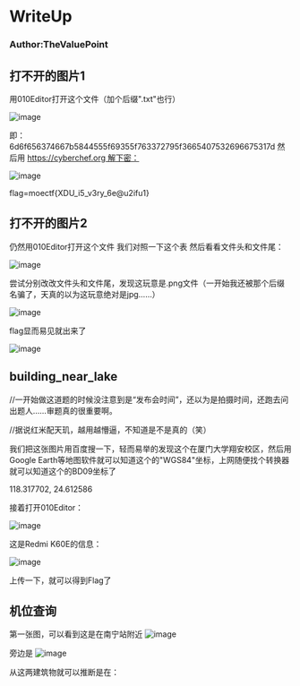 # WriteUp
### Author:TheValuePoint

## 打不开的图片1
用010Editor打开这个文件（加个后缀".txt"也行）

![image](https://github.com/TheValuePoint/MoeCTF_2023/assets/58455675/1a748c5a-4a13-4070-b8aa-fb82c2e76e85)

即：
6d6f656374667b5844555f69355f763372795f3665407532696675317d
然后用 https://cyberchef.org 解下密：

![image](https://github.com/TheValuePoint/MoeCTF_2023/assets/58455675/023ebc34-d4fc-4ff5-bda0-dfca362a97bb)

flag=moectf{XDU_i5_v3ry_6e@u2ifu1}

## 打不开的图片2
仍然用010Editor打开这个文件
我们对照一下这个表
然后看看文件头和文件尾：

![image](https://github.com/TheValuePoint/MoeCTF_2023/assets/58455675/399ab979-6521-4337-953c-6d4f3d5a6a9e)

尝试分别改改文件头和文件尾，发现这玩意是.png文件（一开始我还被那个后缀名骗了，天真的以为这玩意绝对是jpg……）

![image](https://github.com/TheValuePoint/MoeCTF_2023/assets/58455675/120d220e-cb88-4b99-9775-bc8f4a100840)

flag显而易见就出来了

![image](https://github.com/TheValuePoint/MoeCTF_2023/assets/58455675/9700e181-03e2-4f5a-8464-e9329c8561f5)

## building_near_lake
//一开始做这道题的时候没注意到是“发布会时间”，还以为是拍摄时间，还跑去问出题人……审题真的很重要啊。

//据说红米配天玑，越用越懵逼，不知道是不是真的（笑）

我们把这张图片用百度搜一下，轻而易举的发现这个在厦门大学翔安校区，然后用Google Earth等地图软件就可以知道这个的"WGS84"坐标，上网随便找个转换器就可以知道这个的BD09坐标了

118.317702, 24.612586

接着打开010Editor：

![image](https://github.com/TheValuePoint/MoeCTF_2023/assets/58455675/96995629-586c-409f-bede-1b1af36af07a)

这是Redmi K60E的信息：

![image](https://github.com/TheValuePoint/MoeCTF_2023/assets/58455675/b97e70a5-b523-4198-a0cb-b5bd346e1724)

上传一下，就可以得到Flag了

## 机位查询

第一张图，可以看到这是在南宁站附近
![image](https://github.com/TheValuePoint/MoeCTF_2023/assets/58455675/7282b0ec-7855-49ac-ac31-5c7940d1f097)

旁边是
![image](https://github.com/TheValuePoint/MoeCTF_2023/assets/58455675/d3de7b96-e717-4217-b944-43627c7a844d)

从这两建筑物就可以推断是在：

